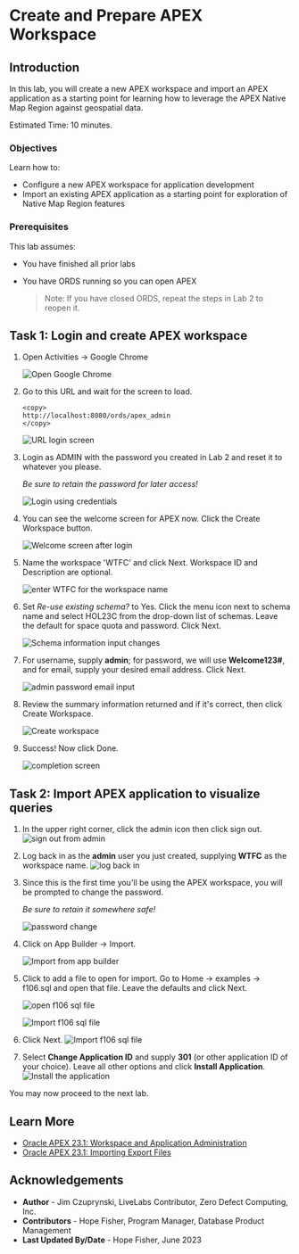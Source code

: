 # Create and Prepare APEX Workspace

## Introduction

In this lab, you will create a new APEX workspace and import an APEX application as a starting point for learning how to leverage the APEX Native Map Region against geospatial data.

Estimated Time: 10 minutes.

<!-- Watch the video below for a quick walk through of the lab. -->

<!-- update video link. Previous iteration: [](youtube:XnE1yw2k5IU) -->

### Objectives
Learn how to:
- Configure a new APEX workspace for application development
- Import an existing APEX application as a starting point for exploration of Native Map Region features

### Prerequisites
This lab assumes:
- You have finished all prior labs
- You have ORDS running so you can open APEX

    > Note: If you have closed ORDS, repeat the steps in Lab 2 to reopen it.

## Task 1: Login and create APEX workspace

1. Open Activities -> Google Chrome

    ![Open Google Chrome](images/activities-chrome.png)


2. Go to this URL and wait for the screen to load.
    ```
    <copy>
    http://localhost:8080/ords/apex_admin
    </copy>
    ```

    ![URL login screen](images/admin-services.png)

3. Login as ADMIN with the password you created in Lab 2 and reset it to whatever you please.

    *Be sure to retain the password for later access!*

    ![Login using credentials](images/login-details.png)

4. You can see the welcome screen for APEX now. Click the Create Workspace button.

    ![Welcome screen after login](images/welcome-screen-apex2.png)

5. Name the workspace 'WTFC' and click Next. Workspace ID and Description are optional.

    ![enter WTFC for the workspace name](images/create-wtfc-workspace-0.png)

7. Set *Re-use existing schema?* to Yes. Click the menu icon next to schema name and select HOL23C from the drop-down list of schemas. Leave the default for space quota and password. Click Next.

    ![Schema information input changes](images/schema-info.png)

8. For username, supply **admin**; for password, we will use **Welcome123#**, and for email, supply your desired email address. Click Next.

    ![admin password email input](images/admin-password-email.png)

9. Review the summary information returned and if it's correct, then click Create Workspace.

    ![Create workspace](images/create-workspace.png)

10. Success! Now click Done.

    ![completion screen](images/done.png)

## Task 2: Import APEX application to visualize queries

1. In the upper right corner, click the admin icon then click sign out.
    ![sign out from admin](images/apex-admin-logout.png)


2.  Log back in as the **admin** user  you just created, supplying **WTFC** as the workspace name.
    ![log back in](images/apex-wtfc-login-0.png)

3. Since this is the first time you'll be using the APEX workspace, you will be prompted to change the password.

    *Be sure to retain it somewhere safe!*

    ![password change](images/apex-change-admin-password.png)

4. Click on App Builder -> Import.

    ![Import from app builder](images/apex-app-builder-import.png)

5. Click to add a file to open for import. Go to Home -> examples -> f106.sql and open that file. Leave the defaults and click Next.

    ![open f106 sql file](images/apex-f106-open.png)

    ![Import f106 sql file](images/apex-f106-import.png)

6. Click Next.
    ![Import f106 sql file](images/apex-f106-import-2.png)

7.  Select **Change Application ID** and supply **301** (or other application ID of your choice). Leave all other options and click **Install Application**.
    ![Install the application](images/apex-import-wtfc-application-0.png)


You may now proceed to the next lab.

## Learn More
* [Oracle APEX 23.1: Workspace and Application Administration](https://docs.oracle.com/en/database/oracle/apex/23.1/aeadm/workspace-and-application-administration.html#GUID-853F40E1-F360-4CE9-8DC1-FC111A825D14)
* [Oracle APEX 23.1: Importing Export Files](https://docs.oracle.com/en/database/oracle/apex/23.1/htmdb/importing-export-files.html#GUID-16650312-4E36-489E-8012-940924ADF2E9)

## Acknowledgements
* **Author** - Jim Czuprynski, LiveLabs Contributor, Zero Defect Computing, Inc.
* **Contributors** - Hope Fisher, Program Manager, Database Product Management
* **Last Updated By/Date** - Hope Fisher, June 2023